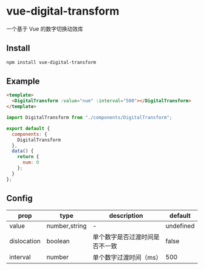 # vue-digital-transform

一个基于 Vue 的数字切换动效库

## Install

```bash
npm install vue-digital-transform
```

## Example

```html
<template>
  <DigitalTransform :value="num" :interval="500"></DigitalTransform>
</template>
```

```js
import DigitalTransform from "./components/DigitalTransform";

export default {
  components: {
    DigitalTransform
  },
  data() {
    return {
      num: 0
    };
  }
};
```

## Config

| prop        | type          | description                    | default   |
| ----------- | ------------- | ------------------------------ | --------- |
| value       | number,string | -                              | undefined |
| dislocation | boolean       | 单个数字是否过渡时间是否不一致 | false     |
| interval    | number        | 单个数字过渡时间（ms）         | 500       |
